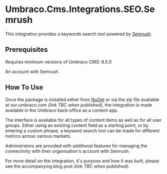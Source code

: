 # Umbraco.Cms.Integrations.SEO.Semrush

This integration provides a keywords search tool powered by [Semrush](https://www.semrush.com/).

## Prerequisites

Requires minimum versions of Umbraco CMS: 8.5.0

An account with Semrush.

## How To Use

Once the package is installed either from [NuGet](https://www.nuget.org/packages/Umbraco.Cms.Integrations.Seo.Semrush) or via the zip file available at our.umbraco.com _(link TBC when published)_, the integration is made available in the Umbraco back-office as a content app.

The interface is available for all types of content items as well as for all user groups.  Either using an existing content field as a starting point, or by entering a custom phrase, a keyword search tool can be made for different metrics across various markets.

Adminstrators are provided with additional features for managing the connectivity with their organisation's account with Semrush.

For more detail on the integration, it's purpose and how it was built, please see the accompanying blog post _(link TBC when published)_.





